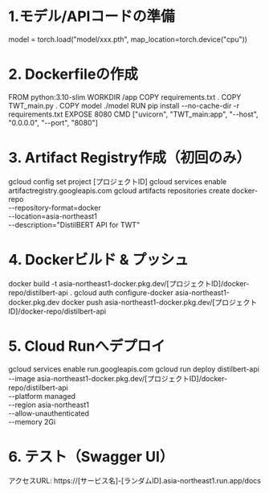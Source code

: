 # 1.モデル/APIコードの準備
model = torch.load("model/xxx.pth", map_location=torch.device("cpu"))

# 2. Dockerfileの作成
FROM python:3.10-slim
WORKDIR /app
COPY requirements.txt .
COPY TWT_main.py .
COPY model ./model
RUN pip install --no-cache-dir -r requirements.txt
EXPOSE 8080
CMD ["uvicorn", "TWT_main:app", "--host", "0.0.0.0", "--port", "8080"]

# 3. Artifact Registry作成（初回のみ）
gcloud config set project [プロジェクトID]
gcloud services enable artifactregistry.googleapis.com
gcloud artifacts repositories create docker-repo \
  --repository-format=docker \
  --location=asia-northeast1 \
  --description="DistilBERT API for TWT"

# 4. Dockerビルド & プッシュ
docker build -t asia-northeast1-docker.pkg.dev/[プロジェクトID]/docker-repo/distilbert-api .
gcloud auth configure-docker asia-northeast1-docker.pkg.dev
docker push asia-northeast1-docker.pkg.dev/[プロジェクトID]/docker-repo/distilbert-api

# 5. Cloud Runへデプロイ
gcloud services enable run.googleapis.com
gcloud run deploy distilbert-api \
  --image asia-northeast1-docker.pkg.dev/[プロジェクトID]/docker-repo/distilbert-api \
  --platform managed \
  --region asia-northeast1 \
  --allow-unauthenticated \
  --memory 2Gi

# 6. テスト（Swagger UI）
アクセスURL:
https://[サービス名]-[ランダムID].asia-northeast1.run.app/docs